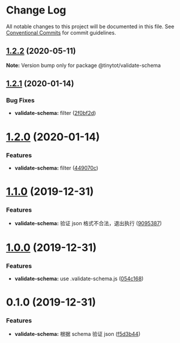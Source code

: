 # Change Log

All notable changes to this project will be documented in this file.
See [Conventional Commits](https://conventionalcommits.org) for commit guidelines.

## [1.2.2](https://github.com/tinytot1/tools/compare/@tinytot/validate-schema@1.2.1...@tinytot/validate-schema@1.2.2) (2020-05-11)

**Note:** Version bump only for package @tinytot/validate-schema

## [1.2.1](https://github.com/tinytot1/tools/compare/@tinytot/validate-schema@1.2.0...@tinytot/validate-schema@1.2.1) (2020-01-14)

### Bug Fixes

- **validate-schema:** filter ([2f0bf2d](https://github.com/tinytot1/tools/commit/2f0bf2d0b12cf647579141574ef073caae884a35))

# [1.2.0](https://github.com/tinytot1/tools/compare/@tinytot/validate-schema@1.1.0...@tinytot/validate-schema@1.2.0) (2020-01-14)

### Features

- **validate-schema:** filter ([449070c](https://github.com/tinytot1/tools/commit/449070c96e9f20f077ae1084cdb61928f17c9129))

# [1.1.0](https://github.com/tinytot1/tools/compare/@tinytot/validate-schema@1.0.0...@tinytot/validate-schema@1.1.0) (2019-12-31)

### Features

- **validate-schema:** 验证 json 格式不合法，退出执行 ([9095387](https://github.com/tinytot1/tools/commit/90953873a1d633f2ee6694b16270c5c9b5a7559b))

# [1.0.0](https://github.com/tinytot1/tools/compare/@tinytot/validate-schema@0.1.0...@tinytot/validate-schema@1.0.0) (2019-12-31)

### Features

- **validate-schema:** use .validate-schema.js ([054c168](https://github.com/tinytot1/tools/commit/054c168f72e2121946d1f13c4aab4f0d071b359c))

# 0.1.0 (2019-12-31)

### Features

- **validate-schema:** 根据 schema 验证 json ([f5d3b44](https://github.com/tinytot1/tools/commit/f5d3b44c7b812d66faa990f9b2a7640747a82e6a))
